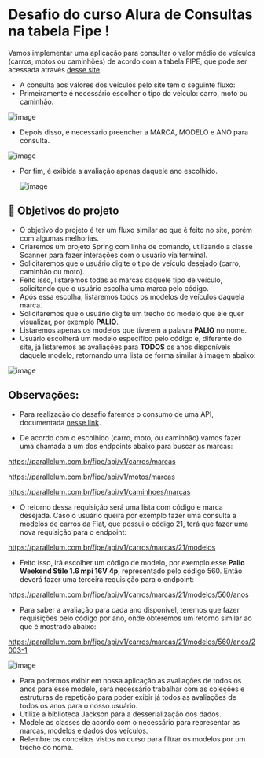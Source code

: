 # Desafio do curso Alura de Consultas na tabela Fipe !


Vamos implementar uma aplicação para consultar o valor médio de veículos (carros, motos ou caminhões) de acordo com a tabela FIPE, que pode ser acessada através [desse site](https://veiculos.fipe.org.br/).

- A consulta aos valores dos veículos pelo site tem o seguinte fluxo:
- Primeiramente é necessário escolher o tipo do veículo: carro, moto ou caminhão.

![image](https://github.com/jacqueline-oliveira/3257-java-desafio/assets/66698429/c64bc1d1-2957-4bca-9965-0ce2bf9a6207)


- Depois disso, é necessário preencher a MARCA, MODELO e ANO para consulta.

![image](https://github.com/jacqueline-oliveira/3257-java-desafio/assets/66698429/6d85805f-d6b6-40e8-a65d-17cb13a740ed)


- Por fim, é exibida a avaliação apenas daquele ano escolhido.

  ![image](https://github.com/jacqueline-oliveira/3257-java-desafio/assets/66698429/94910321-15ed-49fe-bffc-25e1c4ab52dc)



## 🔨 Objetivos do projeto

- O objetivo do projeto é ter um fluxo similar ao que é feito no site, porém com algumas melhorias.
- Criaremos um projeto Spring com linha de comando, utilizando a classe Scanner para fazer interações com o usuário via terminal.
- Solicitaremos que o usuário digite o tipo de veículo desejado (carro, caminhão ou moto).
- Feito isso, listaremos todas as marcas daquele tipo de veículo, solicitando que o usuário escolha uma marca pelo código.
- Após essa escolha, listaremos todos os modelos de veículos daquela marca.
- Solicitaremos que o usuário digite um trecho do modelo que ele quer visualizar, por exemplo **PALIO**.
- Listaremos apenas os modelos que tiverem a palavra **PALIO** no nome.
- Usuário escolherá um modelo específico pelo código e, diferente do site, já listaremos as avaliações para **TODOS** os anos disponíveis daquele modelo, retornando uma lista de forma similar à imagem abaixo:

![image](https://github.com/jacqueline-oliveira/3257-java-desafio/assets/66698429/3d0ac772-3eff-4bad-a1fd-e7c2f34a39bc)



## Observações:

- Para realização do desafio faremos o consumo de uma API, documentada [nesse link](https://deividfortuna.github.io/fipe/).

- De acordo com o escolhido (carro, moto, ou caminhão) vamos fazer uma chamada a um dos endpoints abaixo para buscar as marcas:

https://parallelum.com.br/fipe/api/v1/carros/marcas

https://parallelum.com.br/fipe/api/v1/motos/marcas

https://parallelum.com.br/fipe/api/v1/caminhoes/marcas

- O retorno dessa requisição será uma lista com código e marca desejada. Caso o usuário queira por exemplo fazer uma consulta a modelos de carros da Fiat, que possui o código 21, terá que fazer uma nova requisição para o endpoint:

https://parallelum.com.br/fipe/api/v1/carros/marcas/21/modelos

- Feito isso, irá escolher um código de modelo, por exemplo esse **Palio Weekend Stile 1.6 mpi 16V 4p**, representado pelo código 560. Então deverá fazer uma terceira requisição para o endpoint:

https://parallelum.com.br/fipe/api/v1/carros/marcas/21/modelos/560/anos

- Para saber a avaliação para cada ano disponível, teremos que fazer requisições pelo código por ano, onde obteremos um retorno similar ao que é mostrado abaixo:

https://parallelum.com.br/fipe/api/v1/carros/marcas/21/modelos/560/anos/2003-1

![image](https://github.com/jacqueline-oliveira/3257-java-desafio/assets/66698429/0bed6f40-3112-442e-a6c5-33acd8301c6c)



- Para podermos exibir em nossa aplicação as avaliações de todos os anos para esse modelo, será necessário trabalhar com as coleções e estruturas de repetição para poder exibir já todos as avaliações de todos os anos para o nosso usuário.
- Utilize a biblioteca Jackson para a desserialização dos dados.
- Modele as classes de acordo com o necessário para representar as marcas, modelos e dados dos veículos.
- Relembre os conceitos vistos no curso para filtrar os modelos por um trecho do nome.

